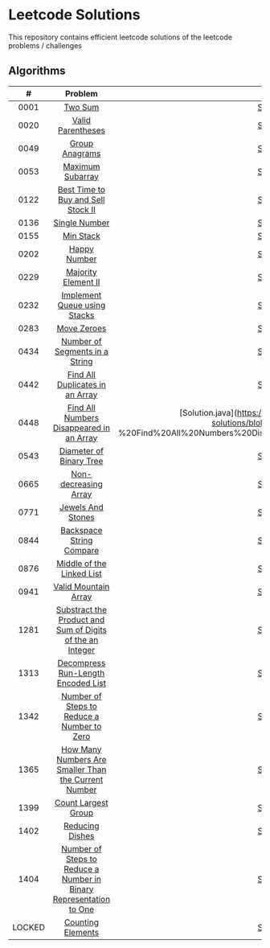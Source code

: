 # Leetcode Solutions 

This repository contains efficient leetcode solutions of the leetcode problems / challenges

## Algorithms 

| # | Problem| Solution | 
|:------:|:-----------------------------------------------:|:-------------------------------------------------------------------:|
|  0001  | [ Two Sum ](https://leetcode.com/problems/two-sum/) | [Solution.java](https://github.com/orcsnren/leetcode-solutions/blob/master/Algorithm/1.%20Two%20Sum/Solution.java)
|  0020  | [ Valid Parentheses ](https://leetcode.com/problems/valid-parentheses/) | [Solution.java](https://github.com/orcsnren/leetcode-solutions/blob/master/Algorithm/20.%20Valid%20Parentheses/Solution.java) 
|  0049  | [ Group Anagrams ](https://leetcode.com/problems/group-anagrams/) | [Solution.java](https://github.com/orcsnren/leetcode-solutions/blob/master/Algorithm/49.%20Group%20Anagrams/Solution.java)  
|  0053  | [ Maximum Subarray ](https://leetcode.com/problems/maximum-subarray/) | [Solution.java](https://github.com/orcsnren/leetcode-solutions/blob/master/Algorithm/53.%20Maximum%20Subarray/Solution.java)
|  0122  | [ Best Time to Buy and Sell Stock II ](https://leetcode.com/problems/best-time-to-buy-and-sell-stock-ii/) | [Solution.java](https://github.com/orcsnren/leetcode-solutions/blob/master/Algorithm/122.%20Best%20Time%20to%20Buy%20and%20Sell%20Stock%20II/Solution.java)
|  0136  | [ Single Number ](https://leetcode.com/problems/single-number/) | [Solution.java](https://github.com/orcsnren/leetcode-solutions/blob/master/Algorithm/136.%20Single%20Number/Solution.java)
|  0155  | [ Min Stack ](https://leetcode.com/problems/min-stack/) | [Solution.java](https://github.com/orcsnren/leetcode-solutions/blob/master/Algorithm/155.%20Min%20Stack/Solution.java)
|  0202  | [ Happy Number ](https://leetcode.com/problems/happy-number/) | [Solution.java](https://github.com/orcsnren/leetcode-solutions/blob/master/Algorithm/202.%20Happy%20Number/Solution.java)
|  0229  | [ Majority Element II ](https://leetcode.com/problems/majority-element-ii/) | [Solution.java](https://github.com/orcsnren/leetcode-solutions/blob/master/Algorithm/229.%20Majority%20Element%20II/Solution.java)
|  0232  | [ Implement Queue using Stacks ](https://leetcode.com/problems/implement-queue-using-stacks/) | [Solution.java](https://github.com/orcsnren/leetcode-solutions/blob/master/Algorithm/232.%20Implement%20Queue%20using%20Stacks/Solution.java)
|  0283  | [ Move Zeroes ](https://leetcode.com/problems/move-zeroes/) | [Solution.java](https://github.com/orcsnren/leetcode-solutions/blob/master/Algorithm/283.%20Move%20Zeroes/Solution.java)
|  0434  | [ Number of Segments in a String ](https://leetcode.com/problems/number-of-segments-in-a-string/) | [Solution.java](https://github.com/orcsnren/leetcode-solutions/blob/master/Algorithm/434.%20Number%20of%20Segments%20in%20a%20String/Solution.java)
|  0442  | [ Find All Duplicates in an Array ](https://leetcode.com/problems/find-all-duplicates-in-an-array/) | [Solution.java](https://github.com/orcsnren/leetcode-solutions/blob/master/Algorithm/442.%20Find%20All%20Duplicates%20in%20an%20Array/Solution.java)
|  0448  | [ Find All Numbers Disappeared in an Array ](https://leetcode.com/problems/find-all-numbers-disappeared-in-an-array/) | [Solution.java](https://github.com/orcsnren/leetcode-solutions/blob/master/Algorithm/448 %20Find%20All%20Numbers%20Disappeared%20in%20an%20Array/Solution.java)
|  0543  | [ Diameter of Binary Tree ](https://leetcode.com/problems/diameter-of-binary-tree/) | [Solution.java](https://github.com/orcsnren/leetcode-solutions/blob/master/Algorithm/543.%20Diameter%20of%20Binary%20Tree/Solution.java)
|  0665  | [ Non-decreasing Array ](https://leetcode.com/problems/non-decreasing-array/) | [Solution.java](https://github.com/orcsnren/leetcode-solutions/blob/master/Algorithm/665.%20Non-decreasing%20Array/Solution.java)
|  0771  | [ Jewels And Stones ](https://leetcode.com/problems/jewels-and-stones/) | [Solution.java](https://github.com/orcsnren/leetcode-solutions/blob/master/Algorithm/771.%20Jewels%20And%20Stones/Solution.java)
|  0844  | [ Backspace String Compare ](https://leetcode.com/problems/backspace-string-compare/) | [Solution.java](https://github.com/orcsnren/leetcode-solutions/blob/master/Algorithm/844.%20Backspace%20String%20Compare/Solution.java)
|  0876  | [ Middle of the Linked List ](https://leetcode.com/problems/middle-of-the-linked-list/) | [Solution.java](https://github.com/orcsnren/leetcode-solutions/blob/master/Algorithm/876.%20Middle%20of%20the%20Linked%20List/Solution.java)
|  0941  | [ Valid Mountain Array ](https://leetcode.com/problems/valid-mountain-array/) | [Solution.java](https://github.com/orcsnren/leetcode-solutions/blob/master/Algorithm/941.%20Valid%20Mountain%20Array/Solution.java)
|  1281  | [ Substract the Product and Sum of Digits of the an Integer ](https://leetcode.com/problems/subtract-the-product-and-sum-of-digits-of-an-integer/) | [Solution.java](https://github.com/orcsnren/leetcode-solutions/blob/master/Algorithm/1281.%20Substract%20the%20Product%20and%20Sum%20of%20Digits%20of%20the%20an%20Integer/Solution.java)
|  1313  | [ Decompress Run-Length Encoded List ](https://leetcode.com/problems/decompress-run-length-encoded-list/) | [Solution.java](https://github.com/orcsnren/leetcode-solutions/blob/master/Algorithm/1313.%20Decompress%20Run-Length%20Encoded%20List/Solution.java)
|  1342  | [ Number of Steps to Reduce a Number to Zero ](https://leetcode.com/problems/number-of-steps-to-reduce-a-number-to-zero/) | [Solution.java](https://github.com/orcsnren/leetcode-solutions/blob/master/Algorithm/1342.%20Number%20of%20Steps%20to%20Reduce%20a%20Number%20to%20Zero/Solution.java)
|  1365  | [ How Many Numbers Are Smaller Than the Current Number ](https://leetcode.com/problems/how-many-numbers-are-smaller-than-the-current-number/) | [Solution.java](https://github.com/orcsnren/leetcode-solutions/blob/master/Algorithm/1365.%20How%20Many%20Numbers%20Are%20Smaller%20Than%20the%20Current%20Number/Solution.java)
|  1399  | [ Count Largest Group ](https://leetcode.com/problems/count-largest-group/) | [Solution.java](https://github.com/orcsnren/leetcode-solutions/blob/master/Algorithm/1399.%20Count%20Largest%20Group/Solution.java)
|  1402  | [ Reducing Dishes ](https://leetcode.com/problems/reducing-dishes/) | [Solution.java](https://github.com/orcsnren/leetcode-solutions/blob/master/Algorithm/1402.%20Reducing%20Dishes/Solution.java)
|  1404  | [  Number of Steps to Reduce a Number in Binary Representation to One ](https://leetcode.com/problems/number-of-steps-to-reduce-a-number-in-binary-representation-to-one/) | [Solution.java](https://github.com/orcsnren/leetcode-solutions/blob/master/Algorithm/1404.%20Number%20of%20Steps%20to%20Reduce%20a%20Number%20in%20Binary%20Representation%20to%20One/Solution.java)
| LOCKED | [ Counting Elements ](https://leetcode.com/explore/challenge/card/30-day-leetcoding-challenge/528/week-1/3289/) | [Solution.java](https://github.com/orcsnren/leetcode-solutions/blob/master/Algorithm/Counting%20Elements/Solution.java)

